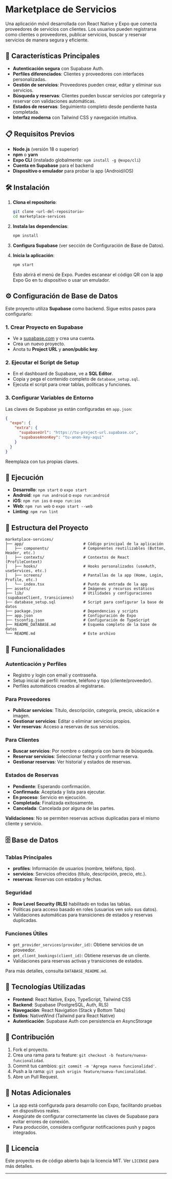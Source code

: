 # Marketplace de Servicios

Una aplicación móvil desarrollada con React Native y Expo que conecta proveedores de servicios con clientes. Los usuarios pueden registrarse como clientes o proveedores, publicar servicios, buscar y reservar servicios de manera segura y eficiente.

## 🚀 Características Principales

- **Autenticación segura** con Supabase Auth.
- **Perfiles diferenciados**: Clientes y proveedores con interfaces personalizadas.
- **Gestión de servicios**: Proveedores pueden crear, editar y eliminar sus servicios.
- **Búsqueda y reservas**: Clientes pueden buscar servicios por categoría y reservar con validaciones automáticas.
- **Estados de reservas**: Seguimiento completo desde pendiente hasta completada.
- **Interfaz moderna** con Tailwind CSS y navegación intuitiva.

## 📋 Requisitos Previos

- **Node.js** (versión 18 o superior)
- **npm** o **yarn**
- **Expo CLI** (instalado globalmente: `npm install -g @expo/cli`)
- **Cuenta en Supabase** para el backend
- **Dispositivo o emulador** para probar la app (Android/iOS)

## 🛠️ Instalación

1. **Clona el repositorio**:
   ```bash
   git clone <url-del-repositorio>
   cd marketplace-services
   ```

2. **Instala las dependencias**:
   ```bash
   npm install
   ```

3. **Configura Supabase** (ver sección de Configuración de Base de Datos).

4. **Inicia la aplicación**:
   ```bash
   npm start
   ```

   Esto abrirá el menú de Expo. Puedes escanear el código QR con la app Expo Go en tu dispositivo o usar un emulador.

## ⚙️ Configuración de Base de Datos

Este proyecto utiliza **Supabase** como backend. Sigue estos pasos para configurarlo:

### 1. Crear Proyecto en Supabase
- Ve a [supabase.com](https://supabase.com) y crea una cuenta.
- Crea un nuevo proyecto.
- Anota tu **Project URL** y **anon/public key**.

### 2. Ejecutar el Script de Setup
- En el dashboard de Supabase, ve a **SQL Editor**.
- Copia y pega el contenido completo de `database_setup.sql`.
- Ejecuta el script para crear tablas, políticas y funciones.

### 3. Configurar Variables de Entorno
Las claves de Supabase ya están configuradas en `app.json`:
```json
{
  "expo": {
    "extra": {
      "supabaseUrl": "https://tu-project-url.supabase.co",
      "supabaseAnonKey": "tu-anon-key-aqui"
    }
  }
}
```
Reemplaza con tus propias claves.

## 🚀 Ejecución

- **Desarrollo**: `npm start` o `expo start`
- **Android**: `npm run android` o `expo run:android`
- **iOS**: `npm run ios` o `expo run:ios`
- **Web**: `npm run web` o `expo start --web`
- **Linting**: `npm run lint`

## 📁 Estructura del Proyecto

```
marketplace-services/
├── app/                          # Código principal de la aplicación
│   ├── components/               # Componentes reutilizables (Button, Header, etc.)
│   ├── contexts/                 # Contextos de React (ProfileContext)
│   ├── hooks/                    # Hooks personalizados (useAuth, useServices, etc.)
│   ├── screens/                  # Pantallas de la app (Home, Login, Profile, etc.)
│   └── index.tsx                 # Punto de entrada de la app
├── assets/                       # Imágenes y recursos estáticos
├── lib/                          # Utilidades y configuraciones (supabaseClient, transiciones)
├── database_setup.sql            # Script para configurar la base de datos
├── package.json                  # Dependencias y scripts
├── app.json                      # Configuración de Expo
├── tsconfig.json                 # Configuración de TypeScript
├── README_DATABASE.md            # Esquema completo de la base de datos
└── README.md                     # Este archivo
```

## 🔧 Funcionalidades

### Autenticación y Perfiles
- Registro y login con email y contraseña.
- Setup inicial de perfil: nombre, teléfono y tipo (cliente/proveedor).
- Perfiles automáticos creados al registrarse.

### Para Proveedores
- **Publicar servicios**: Título, descripción, categoría, precio, ubicación e imagen.
- **Gestionar servicios**: Editar o eliminar servicios propios.
- **Ver reservas**: Acceso a reservas de sus servicios.

### Para Clientes
- **Buscar servicios**: Por nombre o categoría con barra de búsqueda.
- **Reservar servicios**: Seleccionar fecha y confirmar reserva.
- **Gestionar reservas**: Ver historial y estados de reservas.

### Estados de Reservas
- **Pendiente**: Esperando confirmación.
- **Confirmada**: Aceptada y lista para ejecutar.
- **En proceso**: Servicio en ejecución.
- **Completada**: Finalizada exitosamente.
- **Cancelada**: Cancelada por alguna de las partes.

**Validaciones**: No se permiten reservas activas duplicadas para el mismo cliente y servicio.

## 🗄️ Base de Datos

### Tablas Principales
- **profiles**: Información de usuarios (nombre, teléfono, tipo).
- **servicios**: Servicios ofrecidos (título, descripción, precio, etc.).
- **reservas**: Reservas con estados y fechas.

### Seguridad
- **Row Level Security (RLS)** habilitado en todas las tablas.
- Políticas para acceso basado en roles (usuarios ven solo sus datos).
- Validaciones automáticas para transiciones de estados y reservas duplicadas.

### Funciones Útiles
- `get_provider_services(provider_id)`: Obtiene servicios de un proveedor.
- `get_client_bookings(client_id)`: Obtiene reservas de un cliente.
- Validaciones para reservas activas y transiciones de estados.

Para más detalles, consulta `DATABASE_README.md`.

## 🎨 Tecnologías Utilizadas

- **Frontend**: React Native, Expo, TypeScript, Tailwind CSS
- **Backend**: Supabase (PostgreSQL, Auth, RLS)
- **Navegación**: React Navigation (Stack y Bottom Tabs)
- **Estilos**: NativeWind (Tailwind para React Native)
- **Autenticación**: Supabase Auth con persistencia en AsyncStorage

## 🤝 Contribución

1. Fork el proyecto.
2. Crea una rama para tu feature: `git checkout -b feature/nueva-funcionalidad`.
3. Commit tus cambios: `git commit -m 'Agrega nueva funcionalidad'`.
4. Push a la rama: `git push origin feature/nueva-funcionalidad`.
5. Abre un Pull Request.

## 📝 Notas Adicionales

- La app está configurada para desarrollo con Expo, facilitando pruebas en dispositivos reales.
- Asegúrate de configurar correctamente las claves de Supabase para evitar errores de conexión.
- Para producción, considera configurar notificaciones push y pagos integrados.

## 📄 Licencia

Este proyecto es de código abierto bajo la licencia MIT. Ver `LICENSE` para más detalles.

---